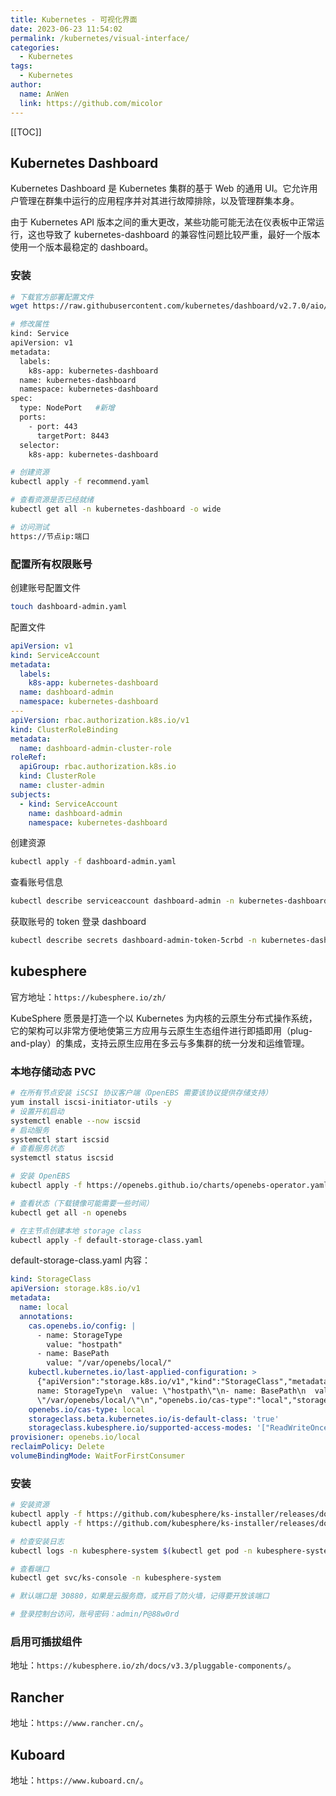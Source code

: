 ```yaml
---
title: Kubernetes - 可视化界面
date: 2023-06-23 11:54:02
permalink: /kubernetes/visual-interface/
categories: 
  - Kubernetes
tags: 
  - Kubernetes
author: 
  name: AnWen
  link: https://github.com/micolor
---
```


[[TOC]]



## Kubernetes Dashboard

Kubernetes Dashboard 是 Kubernetes 集群的基于 Web 的通用 UI。它允许用户管理在群集中运行的应用程序并对其进行故障排除，以及管理群集本身。

由于 Kubernetes API 版本之间的重大更改，某些功能可能无法在仪表板中正常运行，这也导致了 kubernetes-dashboard 的兼容性问题比较严重，最好一个版本使用一个版本最稳定的 dashboard。

### 安装

```sh
# 下载官方部署配置文件
wget https://raw.githubusercontent.com/kubernetes/dashboard/v2.7.0/aio/deploy/recommended.yaml

# 修改属性
kind: Service
apiVersion: v1
metadata:
  labels:
    k8s-app: kubernetes-dashboard
  name: kubernetes-dashboard
  namespace: kubernetes-dashboard
spec:
  type: NodePort   #新增
  ports:
    - port: 443
      targetPort: 8443
  selector:
    k8s-app: kubernetes-dashboard

# 创建资源
kubectl apply -f recommend.yaml

# 查看资源是否已经就绪
kubectl get all -n kubernetes-dashboard -o wide

# 访问测试
https://节点ip:端口
```

### 配置所有权限账号

创建账号配置文件

```sh
touch dashboard-admin.yaml
```

配置文件

```yml
apiVersion: v1 
kind: ServiceAccount 
metadata: 
  labels: 
    k8s-app: kubernetes-dashboard 
  name: dashboard-admin 
  namespace: kubernetes-dashboard 
--- 
apiVersion: rbac.authorization.k8s.io/v1 
kind: ClusterRoleBinding 
metadata: 
  name: dashboard-admin-cluster-role 
roleRef: 
  apiGroup: rbac.authorization.k8s.io 
  kind: ClusterRole 
  name: cluster-admin 
subjects: 
  - kind: ServiceAccount
    name: dashboard-admin
    namespace: kubernetes-dashboard
```

创建资源

```sh
kubectl apply -f dashboard-admin.yaml
```

查看账号信息

```sh
kubectl describe serviceaccount dashboard-admin -n kubernetes-dashboard
```

获取账号的 token 登录 dashboard

```sh
kubectl describe secrets dashboard-admin-token-5crbd -n kubernetes-dashboard
```

## kubesphere

官方地址：`https://kubesphere.io/zh/`

KubeSphere 愿景是打造一个以 Kubernetes 为内核的云原生分布式操作系统，它的架构可以非常方便地使第三方应用与云原生生态组件进行即插即用（plug-and-play）的集成，支持云原生应用在多云与多集群的统一分发和运维管理。

### 本地存储动态 PVC

```sh
# 在所有节点安装 iSCSI 协议客户端（OpenEBS 需要该协议提供存储支持）
yum install iscsi-initiator-utils -y
# 设置开机启动
systemctl enable --now iscsid
# 启动服务
systemctl start iscsid
# 查看服务状态
systemctl status iscsid

# 安装 OpenEBS 
kubectl apply -f https://openebs.github.io/charts/openebs-operator.yaml

# 查看状态（下载镜像可能需要一些时间）
kubectl get all -n openebs

# 在主节点创建本地 storage class
kubectl apply -f default-storage-class.yaml
```

default-storage-class.yaml 内容：

```yml
kind: StorageClass
apiVersion: storage.k8s.io/v1
metadata:
  name: local
  annotations:
    cas.openebs.io/config: |
      - name: StorageType
        value: "hostpath"
      - name: BasePath
        value: "/var/openebs/local/"
    kubectl.kubernetes.io/last-applied-configuration: >
      {"apiVersion":"storage.k8s.io/v1","kind":"StorageClass","metadata":{"annotations":{"cas.openebs.io/config":"-
      name: StorageType\n  value: \"hostpath\"\n- name: BasePath\n  value:
      \"/var/openebs/local/\"\n","openebs.io/cas-type":"local","storageclass.beta.kubernetes.io/is-default-class":"true","storageclass.kubesphere.io/supported-access-modes":"[\"ReadWriteOnce\"]"},"name":"local"},"provisioner":"openebs.io/local","reclaimPolicy":"Delete","volumeBindingMode":"WaitForFirstConsumer"}
    openebs.io/cas-type: local
    storageclass.beta.kubernetes.io/is-default-class: 'true'
    storageclass.kubesphere.io/supported-access-modes: '["ReadWriteOnce"]'
provisioner: openebs.io/local
reclaimPolicy: Delete
volumeBindingMode: WaitForFirstConsumer
```



### 安装

```sh
# 安装资源
kubectl apply -f https://github.com/kubesphere/ks-installer/releases/download/v3.3.1/kubesphere-installer.yaml
kubectl apply -f https://github.com/kubesphere/ks-installer/releases/download/v3.3.1/cluster-configuration.yaml

# 检查安装日志
kubectl logs -n kubesphere-system $(kubectl get pod -n kubesphere-system -l 'app in (ks-install, ks-installer)' -o jsonpath='{.items[0].metadata.name}') -f

# 查看端口
kubectl get svc/ks-console -n kubesphere-system

# 默认端口是 30880，如果是云服务商，或开启了防火墙，记得要开放该端口

# 登录控制台访问，账号密码：admin/P@88w0rd
```

### 启用可插拔组件

地址：`https://kubesphere.io/zh/docs/v3.3/pluggable-components/`。

## Rancher

地址：`https://www.rancher.cn/`。

## Kuboard

地址：`https://www.kuboard.cn/`。
